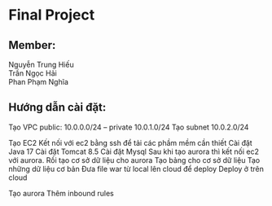 # Final Project
## Member:
Nguyễn Trung Hiếu  
Trần Ngọc Hải  
Phan Phạm Nghĩa

## Hướng dẫn cài đặt:
Tạo VPC public: 10.0.0.0/24 – private 10.0.1.0/24
Tạo subnet 10.0.2.0/24

Tạo EC2
Kết nối với ec2 bằng ssh để tải các phầm mềm cần thiết
Cài đặt Java 17
Cài đặt Tomcat 8.5
Cài đặt Mysql
Sau khi tạo aurora thì kết nối ec2 với aurora. Rồi tạo cơ sở dữ liệu cho aurora
Tạo bảng cho cơ sở dữ liệu 
Tạo những dữ liệu cơ bản 
Đưa file war từ local lên cloud để deploy
Deploy ở trên cloud

Tạo aurora
Thêm inbound rules 
